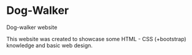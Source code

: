 # Dog-Walker

Dog-walker website

This website was created to showcase some HTML - CSS (+bootstrap) knowledge and basic web design.
